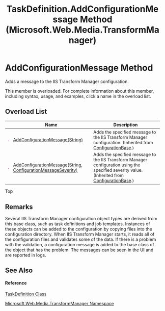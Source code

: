 ﻿---
title: TaskDefinition.AddConfigurationMessage Method  (Microsoft.Web.Media.TransformManager)
TOCTitle: AddConfigurationMessage Method
ms:assetid: Overload:Microsoft.Web.Media.TransformManager.TaskDefinition.AddConfigurationMessage
ms:mtpsurl: https://msdn.microsoft.com/en-us/library/microsoft.web.media.transformmanager.taskdefinition.addconfigurationmessage(v=VS.90)
ms:contentKeyID: 35520710
ms.date: 06/14/2012
mtps_version: v=VS.90
f1_keywords:
- Microsoft.Web.Media.TransformManager.TaskDefinition.AddConfigurationMessage
dev_langs:
- CSharp
- JScript
- VB
- FSharp
---

# AddConfigurationMessage Method

Adds a message to the IIS Transform Manager configuration.

This member is overloaded. For complete information about this member, including syntax, usage, and examples, click a name in the overload list.

## Overload List

<table>
<thead>
<tr class="header">
<th> </th>
<th>Name</th>
<th>Description</th>
</tr>
</thead>
<tbody>
<tr class="odd">
<td><img src="images/Dd565996.pubmethod(en-us,VS.90).gif" title="Public method" alt="Public method" /></td>
<td><a href="configurationbase-addconfigurationmessage-method-string-microsoft-web-media-transformmanager.md">AddConfigurationMessage(String)</a></td>
<td>Adds the specified message to the IIS Transform Manager configuration. (Inherited from <a href="configurationbase-class-microsoft-web-media-transformmanager.md">ConfigurationBase</a>.)</td>
</tr>
<tr class="even">
<td><img src="images/Dd565996.pubmethod(en-us,VS.90).gif" title="Public method" alt="Public method" /></td>
<td><a href="configurationbase-addconfigurationmessage-method-string-configurationmessageseverity-microsoft-web-media-transformmanager.md">AddConfigurationMessage(String, ConfigurationMessageSeverity)</a></td>
<td>Adds the specified message to the IIS Transform Manager configuration using the specified severity value. (Inherited from <a href="configurationbase-class-microsoft-web-media-transformmanager.md">ConfigurationBase</a>.)</td>
</tr>
</tbody>
</table>


Top

## Remarks

Several IIS Transform Manager configuration object types are derived from this base class, such as task definitions and job templates. Instances of these objects can be added to the configuration by copying files into the configuration directory. When IIS Transform Manager starts, it reads all of the configuration files and validates some of the data. If there is a problem with the validation, a configuration message is added to the base class of the object that has the problem. The messages can be seen in the UI and are reported in logs.

## See Also

#### Reference

[TaskDefinition Class](taskdefinition-class-microsoft-web-media-transformmanager.md)

[Microsoft.Web.Media.TransformManager Namespace](microsoft-web-media-transformmanager-namespace.md)

